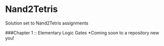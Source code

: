 # Nand2Tetris
Solution set to Nand2Tetris assignments

###Chapter 1 :: Elementary Logic Gates
*Coming soon to a repository new you!
